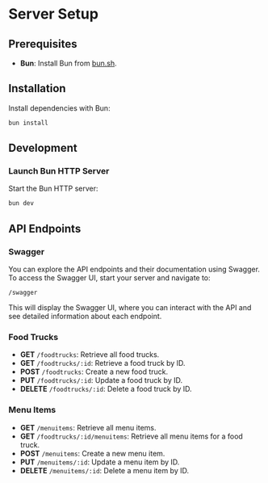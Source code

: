 # Server Setup

## Prerequisites

- **Bun**: Install Bun from [bun.sh](https://bun.sh/).

## Installation

Install dependencies with Bun:

```bash
bun install
```

## Development

### Launch Bun HTTP Server

Start the Bun HTTP server:

```bash
bun dev
```

## API Endpoints

### Swagger

You can explore the API endpoints and their documentation using Swagger. To access the Swagger UI, start your server and navigate to:

```plaintext
/swagger
```

This will display the Swagger UI, where you can interact with the API and see detailed information about each endpoint.

### Food Trucks

- **GET** `/foodtrucks`: Retrieve all food trucks.
- **GET** `/foodtrucks/:id`: Retrieve a food truck by ID.
- **POST** `/foodtrucks`: Create a new food truck.
- **PUT** `/foodtrucks/:id`: Update a food truck by ID.
- **DELETE** `/foodtrucks/:id`: Delete a food truck by ID.

### Menu Items

- **GET** `/menuitems`: Retrieve all menu items.
- **GET** `/foodtrucks/:id/menuitems`: Retrieve all menu items for a food truck.
- **POST** `/menuitems`: Create a new menu item.
- **PUT** `/menuitems/:id`: Update a menu item by ID.
- **DELETE** `/menuitems/:id`: Delete a menu item by ID.
